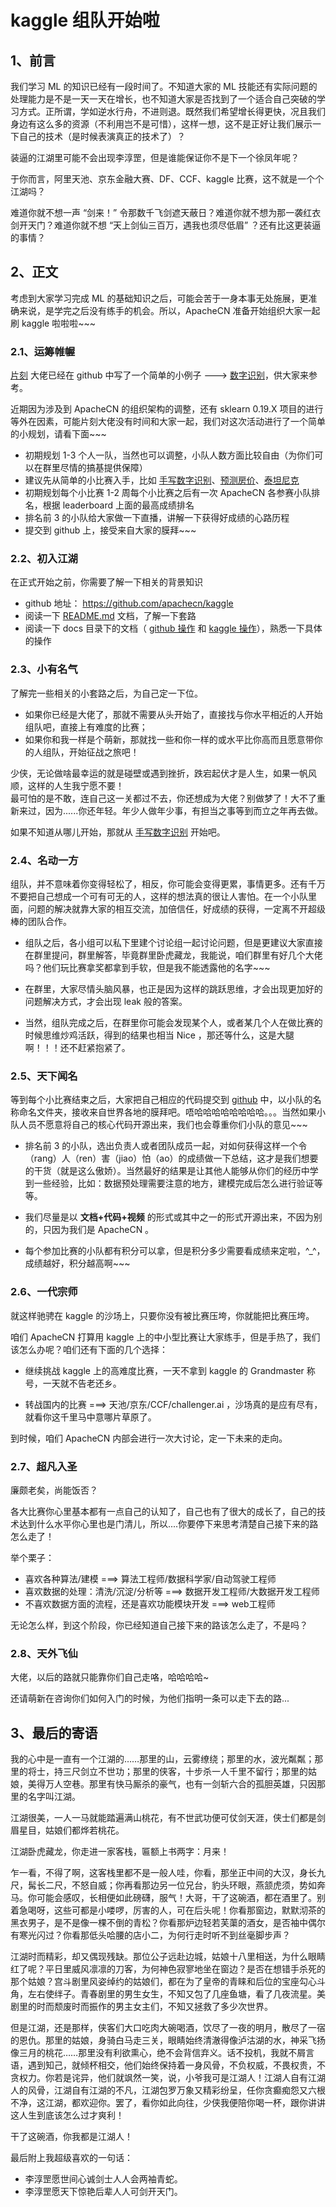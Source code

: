 # kaggle 组队开始啦

## 1、前言

我们学习 ML 的知识已经有一段时间了。不知道大家的 ML 技能还有实际问题的处理能力是不是一天一天在增长，也不知道大家是否找到了一个适合自己突破的学习方式。正所谓，学如逆水行舟，不进则退。既然我们希望增长得更快，况且我们身边有这么多的资源（不利用岂不是可惜），这样一想，这不是正好让我们展示一下自己的技术（是时候表演真正的技术了）？

装逼的江湖里可能不会出现李淳罡，但是谁能保证你不是下一个徐凤年呢？

于你而言，阿里天池、京东金融大赛、DF、CCF、kaggle 比赛，这不就是一个个江湖吗？

难道你就不想一声 “剑来！” 令那数千飞剑遮天蔽日？难道你就不想为那一袭红衣剑开天门？难道你就不想 “天上剑仙三百万，遇我也须尽低眉” ？还有比这更装逼的事情？

## 2、正文

考虑到大家学习完成 ML 的基础知识之后，可能会苦于一身本事无处施展，更准确来说，是学完之后没有练手的机会。所以，ApacheCN 准备开始组织大家一起刷 kaggle 啦啦啦~~~

### 2.1、运筹帷幄

[片刻](https://github.com/jiangzhonglian) 大佬已经在 github 中写了一个简单的小例子 ---> [数字识别](https://github.com/apachecn/kaggle/blob/master/competitions/GettingStarted/DigitRecognizer.md)，供大家来参考。

近期因为涉及到 ApacheCN 的组织架构的调整，还有 sklearn 0.19.X 项目的进行等外在因素，可能片刻大佬没有时间和大家一起，我们对这次活动进行了一个简单的小规划，请看下面~~~

* 初期规划 1-3 个人一队，当然也可以调整，小队人数方面比较自由（为你们可以在群里尽情的搞基提供保障）
* 建议先从简单的小比赛入手，比如 [手写数字识别](https://www.kaggle.com/c/digit-recognizer)、[预测房价](https://www.kaggle.com/c/house-prices-advanced-regression-techniques)、[泰坦尼克](https://www.kaggle.com/c/titanic)
* 初期规划每个小比赛 1-2 周每个小比赛之后有一次 ApacheCN 各参赛小队排名，根据 leaderboard 上面的最高成绩排名
* 排名前 3 的小队给大家做一下直播，讲解一下获得好成绩的心路历程
* 提交到 github 上，接受来自大家的膜拜~~~

### 2.2、初入江湖

在正式开始之前，你需要了解一下相关的背景知识

* github 地址： https://github.com/apachecn/kaggle
* 阅读一下 [README.md](https://github.com/apachecn/kaggle) 文档，了解一下套路
* 阅读一下 docs 目录下的文档（ [github 操作](https://github.com/apachecn/kaggle/blob/master/docs/Github-QuickStart.md) 和 [kaggle 操作](https://github.com/apachecn/kaggle/blob/master/docs/Kaggle-QuickStart.md)），熟悉一下具体的操作

### 2.3、小有名气

了解完一些相关的小套路之后，为自己定一下位。

* 如果你已经是大佬了，那就不需要从头开始了，直接找与你水平相近的人开始组队吧，直接上有难度的比赛；
* 如果你和我一样是个萌新，那就找一些和你一样的或水平比你高而且愿意带你的人组队，开始征战之旅吧！

少侠，无论做啥最幸运的就是碰壁或遇到挫折，跌宕起伏才是人生，如果一帆风顺，这样的人生我宁愿不要！  
最可怕的是不敢，连自己这一关都过不去，你还想成为大佬？别做梦了！大不了重新来过，因为......你还年轻。年少人做年少事，有担当之事等到而立之年再去做。

如果不知道从哪儿开始，那就从 [手写数字识别](https://www.kaggle.com/c/digit-recognizer) 开始吧。

### 2.4、名动一方

组队，并不意味着你变得轻松了，相反，你可能会变得更累，事情更多。还有千万不要把自己想成一个可有可无的人，这样的想法真的很让人害怕。在一个小队里面，问题的解决就靠大家的相互交流，加倍信任，好成绩的获得，一定离不开超级棒的团队合作。

* 组队之后，各小组可以私下里建个讨论组一起讨论问题，但是更建议大家直接在群里提问，群里解答，毕竟群里卧虎藏龙，我能说，咱们群里有好几个大佬吗？他们玩比赛拿奖都拿到手软，但是我不能透露他的名字~~~

* 在群里，大家尽情头脑风暴，也正是因为这样的跳跃思维，才会出现更加好的问题解决方式，才会出现 leak 般的答案。

* 当然，组队完成之后，在群里你可能会发现某个人，或者某几个人在做比赛的时候思维炒鸡活跃，得到的结果也相当 Nice ，那还等什么，这是大腿啊！！！还不赶紧抱紧了。

### 2.5、天下闻名

等到每个小比赛结束之后，大家把自己相应的代码提交到 [github](https://github.com/apachecn/kaggle) 中，以小队的名称命名文件夹，接收来自世界各地的膜拜吧。唔哈哈哈哈哈哈哈哈。。。当然如果小队人员不愿意将自己的核心代码开源出来，我们也会尊重你们小队的意见~~~

* 排名前 3 的小队，选出负责人或者团队成员一起，对如何获得这样一个令（rang）人（ren）害（jiao）怕（ao）的成绩做一下总结，这才是我们想要的干货（就是这么傲娇）。当然最好的结果是让其他人能够从你们的经历中学到一些经验，比如：数据预处理需要注意的地方，建模完成后怎么进行验证等等。

* 我们尽量是以 **文档+代码+视频** 的形式或其中之一的形式开源出来，不因为别的，只因为我们是 ApacheCN 。

* 每个参加比赛的小队都有积分可以拿，但是积分多少需要看成绩来定啦，^_^，成绩越好，积分越高啊~~~

### 2.6、一代宗师

就这样驰骋在 kaggle 的沙场上，只要你没有被比赛压垮，你就能把比赛压垮。

咱们 ApacheCN 打算用 kaggle 上的中小型比赛让大家练手，但是手热了，我们该怎么办呢？咱们还有下面的几个选择：

* 继续挑战 kaggle 上的高难度比赛，一天不拿到 kaggle 的 Grandmaster 称号，一天就不告老还乡。

* 转战国内的比赛 ===> 天池/京东/CCF/challenger.ai ，沙场真的是应有尽有，就看你这千里马中意哪片草原了。

到时候，咱们 ApacheCN 内部会进行一次大讨论，定一下未来的走向。

### 2.7、超凡入圣

廉颇老矣，尚能饭否？

各大比赛你心里基本都有一点自己的认知了，自己也有了很大的成长了，自己的技术达到什么水平你心里也是门清儿，所以....你要停下来思考清楚自己接下来的路怎么走了！

举个栗子：

* 喜欢各种算法/建模 ===> 算法工程师/数据科学家/自动驾驶工程师
* 喜欢数据的处理：清洗/沉淀/分析等  ===> 数据开发工程师/大数据开发工程师
* 不喜欢数据方面的流程，还是喜欢功能模块开发 ===> web工程师

无论怎么样，到这个阶段，你已经知道自己接下来的路该怎么走了，不是吗？

### 2.8、天外飞仙

大佬，以后的路就只能靠你们自己走咯，哈哈哈哈~

还请萌新在咨询你们如何入门的时候，为他们指明一条可以走下去的路...

## 3、最后的寄语

我的心中是一直有一个江湖的……那里的山，云雾缭绕；那里的水，波光粼粼；那里的将士，持三尺剑立不世功；那里的侠客，十步杀一人千里不留行；那里的姑娘，美得万人空巷。那里有快马厮杀的豪气，也有一剑斩六合的孤胆英雄，只因那里的名字叫江湖。

江湖很美，一人一马就能踏遍满山桃花，有不世武功便可仗剑天涯，侠士们都是剑眉星目，姑娘们都烨若桃花。

江湖卧虎藏龙，你走进一家客栈，匾额上书两字：月来！

乍一看，不得了啊，这客栈里都不是一般人哇，你看，那坐正中间的大汉，身长九尺，髯长二尺，不怒自威；你再看那边另一位兄台，豹头环眼，燕颔虎须，势如奔马。你可能会感叹，长相便如此磅礴，服气！大哥，干了这碗酒，都在酒里了。别着急喝呀，这些可都是小喽啰，厉害的人，可在后头呢！你看那窗边，默默沏茶的黑衣男子，是不是像一棵不倒的青松？你看那炉边轻若芙蕖的酒女，是否袖中偶尔有寒光闪过？你看那低头哈腰的店小二，为何行走时听不到丝毫脚步声？

江湖时而精彩，却又偶现残缺。那位公子远赴边城，姑娘十八里相送，为什么眼睛红了呢？平日里威风凛凛的刀客，为何神色寂寥地坐在窗边？是否在想错手杀死的那个姑娘？宫斗剧里风姿绰约的姑娘们，都在为了皇帝的青睐和后位的宝座勾心斗角，左右使绊子。青春剧里的男生女生，不知又包了几座鱼塘，看了几夜流星。美剧里的时而颓废时而振作的男主女主们，不知又拯救了多少次世界。

但是江湖，还是那样，侠客们大口吃肉大碗喝酒，饮尽了一夜的明月，散尽了一宿的恩仇。那里的姑娘，身骑白马走三关，眼睛始终清澈得像泸沽湖的水，神采飞扬像三月的桃花……那里没有利欲熏心，绝不会背信弃义。话不投机，我就不屑言语，遇到知己，就倾杯相交，他们始终保持着一身风骨，不负权威，不畏权贵，不贪权力。你若是诧异，他们就飒然一笑，说，小爷我可是江湖人！江湖人自有江湖人的风骨，江湖自有江湖的不凡，江湖包罗万象又精彩纷呈，任你贪癫痴怨又六根不净，这江湖，都欢迎你。罢了，看你如此向往，少侠我便陪你喝一杯，跟你讲讲这人生到底该怎么过才爽利！

干了这碗酒，你我都是江湖人！

最后附上我超级喜欢的一句话：

* 李淳罡愿世间心诚剑士人人会两袖青蛇。 
* 李淳罡愿天下惊艳后辈人人可剑开天门。